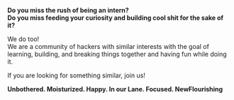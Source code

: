 **Do you miss the rush of being an intern?**  
**Do you miss feeding your curiosity and building cool shit for the sake of it?**

We do too!   
We are a community of hackers with similar interests with the goal of learning, building, and breaking things together and having fun while doing it.

If you are looking for something similar, join us!

[//]: # (Add Joining CTA)

**Unbothered. Moisturized. Happy. In our Lane. Focused. NewFlourishing**
